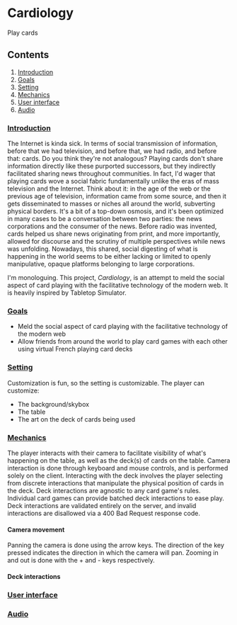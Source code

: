 # Cardiology
Play cards

## Contents
1. [Introduction](/introduction)
2. [Goals](/goals)
3. [Setting](/setting)
4. [Mechanics](/mechanics)
5. [User interface](/ui)
6. [Audio](/audio)

### <a href="/introduction">Introduction</a>
The Internet is kinda sick. In terms of social transmission of information, before that we had television, and before that, we had radio, and before that: cards. Do you think they're not analogous? Playing cards don't share information directly like these purported successors, but they indirectly facilitated sharing news throughout communities. In fact, I'd wager that playing cards wove a social fabric fundamentally unlike the eras of mass television and the Internet. Think about it: in the age of the web or the previous age of television, information came from some source, and then it gets disseminated to masses or niches all around the world, subverting physical borders. It's a bit of a top-down osmosis, and it's been optimized in many cases to be a conversation between two parties: the news corporations and the consumer of the news. Before radio was invented, cards helped us share news originating from print, and more importantly, allowed for discourse and the scrutiny of multiple perspectives while news was unfolding. Nowadays, this shared, social digesting of what is happening in the world seems to be either lacking or limited to openly manipulative, opaque platforms belonging to large corporations.

I'm monologuing. This project, *Cardiology*, is an attempt to meld the social aspect of card playing with the facilitative technology of the modern web. It is heavily inspired by Tabletop Simulator.


### <a href="/goals">Goals</a>
- Meld the social aspect of card playing with the facilitative technology of the modern web
- Allow friends from around the world to play card games with each other using virtual French playing card decks


### <a href="/setting">Setting</a>
Customization is fun, so the setting is customizable. The player can customize:
- The background/skybox
- The table
- The art on the deck of cards being used


### <a href="/mechanics">Mechanics</a>
The player interacts with their camera to facilitate visibility of what's happening on the table, as well as the deck(s) of cards on the table. Camera interaction is done through keyboard and mouse controls, and is performed solely on the client. Interacting with the deck involves the player selecting from discrete interactions that manipulate the physical position of cards in the deck. Deck interactions are agnostic to any card game's rules. Individual card games can provide batched deck interactions to ease play. Deck interactions are validated entirely on the server, and invalid interactions are disallowed via a 400 Bad Request response code.

#### Camera movement
Panning the camera is done using the arrow keys. The direction of the key pressed indicates the direction in which the camera will pan.
Zooming in and out is done with the + and - keys respectively.

#### Deck interactions


### <a href="/ui">User interface</a>


### <a href="/audio">Audio</a>
